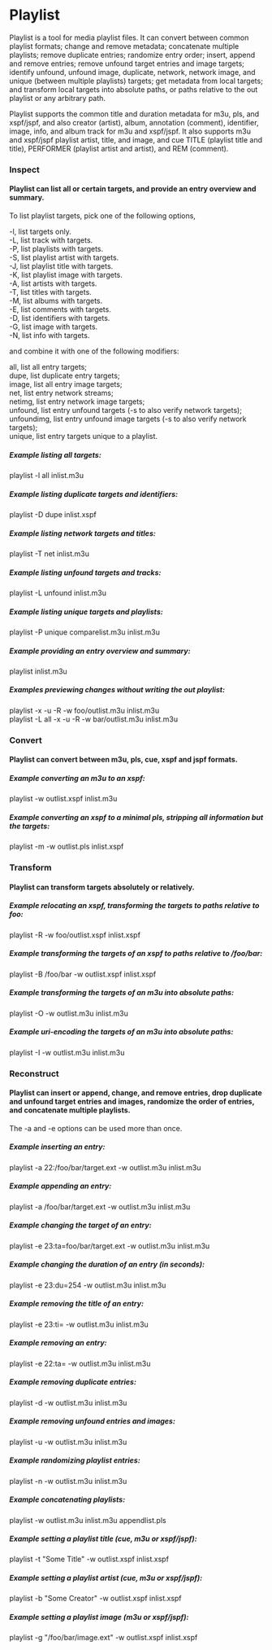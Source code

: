 # Playlist

Playlist is a tool for media playlist files. It can convert between common playlist formats; change and remove metadata; concatenate multiple playlists; remove duplicate entries; randomize entry order; insert, append and remove entries; remove unfound target entries and image targets; identify unfound, unfound image, duplicate, network, network image, and unique (between multiple playlists) targets; get metadata from local targets; and transform local targets into absolute paths, or paths relative to the out playlist or any arbitrary path.

Playlist supports the common title and duration metadata for m3u, pls, and xspf/jspf, and also creator (artist), album, annotation (comment), identifier, image, info, and album track for m3u and xspf/jspf. It also supports m3u and xspf/jspf playlist artist, title, and image, and cue TITLE (playlist title and title), PERFORMER (playlist artist and artist), and REM (comment).

### Inspect
#### Playlist can list all or certain targets, and provide an entry overview and summary.

To list playlist targets, pick one of the following options,

-l, list targets only.  
-L, list track with targets.  
-P, list playlists with targets.  
-S, list playlist artist with targets.  
-J, list playlist title with targets.  
-K, list playlist image with targets.  
-A, list artists with targets.  
-T, list titles with targets.  
-M, list albums with targets.  
-E, list comments with targets.  
-D, list identifiers with targets.  
-G, list image with targets.  
-N, list info with targets.  

and combine it with one of the following modifiers:

all, list all entry targets;  
dupe, list duplicate entry targets;  
image, list all entry image targets;  
net, list entry network streams;  
netimg, list entry network image targets;  
unfound, list entry unfound targets (-s to also verify network targets);  
unfoundimg, list entry unfound image targets (-s to also verify network targets);  
unique, list entry targets unique to a playlist.  

##### Example listing all targets:

playlist -l all inlist.m3u

##### Example listing duplicate targets and identifiers:

playlist -D dupe inlist.xspf

##### Example listing network targets and titles:

playlist -T net inlist.m3u

##### Example listing unfound targets and tracks:

playlist -L unfound inlist.m3u

##### Example listing unique targets and playlists:

playlist -P unique comparelist.m3u inlist.m3u

##### Example providing an entry overview and summary:

playlist inlist.m3u

##### Examples previewing changes without writing the out playlist:

playlist -x -u -R -w foo/outlist.m3u inlist.m3u  
playlist -L all -x -u -R -w bar/outlist.m3u inlist.m3u

### Convert
#### Playlist can convert between m3u, pls, cue, xspf and jspf formats.

##### Example converting an m3u to an xspf:

playlist -w outlist.xspf inlist.m3u

##### Example converting an xspf to a minimal pls, stripping all information but the targets:

playlist -m -w outlist.pls inlist.xspf

### Transform
#### Playlist can transform targets absolutely or relatively.

##### Example relocating an xspf, transforming the targets to paths relative to foo:

playlist -R -w foo/outlist.xspf inlist.xspf

##### Example transforming the targets of an xspf to paths relative to /foo/bar:

playlist -B /foo/bar -w outlist.xspf inlist.xspf

##### Example transforming the targets of an m3u into absolute paths:

playlist -O -w outlist.m3u inlist.m3u

##### Example uri-encoding the targets of an m3u into absolute paths:

playlist -I -w outlist.m3u inlist.m3u

### Reconstruct
#### Playlist can insert or append, change, and remove entries, drop duplicate and unfound target entries and images, randomize the order of entries, and concatenate multiple playlists.

The -a and -e options can be used more than once.

##### Example inserting an entry:

playlist -a 22:/foo/bar/target.ext -w outlist.m3u inlist.m3u

##### Example appending an entry:

playlist -a /foo/bar/target.ext -w outlist.m3u inlist.m3u

##### Example changing the target of an entry:

playlist -e 23:ta=foo/bar/target.ext -w outlist.m3u inlist.m3u

##### Example changing the duration of an entry (in seconds):

playlist -e 23:du=254 -w outlist.m3u inlist.m3u

##### Example removing the title of an entry:

playlist -e 23:ti= -w outlist.m3u inlist.m3u

##### Example removing an entry:

playlist -e 22:ta= -w outlist.m3u inlist.m3u

##### Example removing duplicate entries:

playlist -d -w outlist.m3u inlist.m3u

##### Example removing unfound entries and images:

playlist -u -w outlist.m3u inlist.m3u

##### Example randomizing playlist entries:

playlist -n -w outlist.m3u inlist.m3u

##### Example concatenating playlists:

playlist -w outlist.m3u inlist.m3u appendlist.pls

##### Example setting a playlist title (cue, m3u or xspf/jspf):

playlist -t "Some Title" -w outlist.xspf inlist.xspf

##### Example setting a playlist artist (cue, m3u or xspf/jspf):

playlist -b "Some Creator" -w outlist.xspf inlist.xspf

##### Example setting a playlist image (m3u or xspf/jspf):

playlist -g "/foo/bar/image.ext" -w outlist.xspf inlist.xspf
